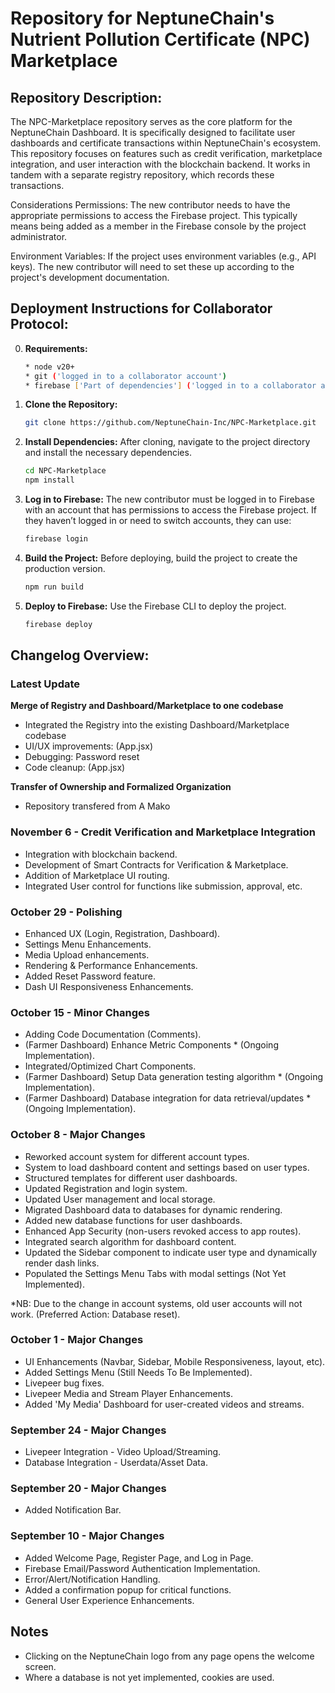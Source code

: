 # Repository for NeptuneChain's Nutrient Pollution Certificate (NPC) Marketplace

## Repository Description:
The NPC-Marketplace repository serves as the core platform for the NeptuneChain Dashboard. It is specifically designed to facilitate user dashboards and certificate transactions within NeptuneChain's ecosystem. This repository focuses on features such as credit verification, marketplace integration, and user interaction with the blockchain backend. It works in tandem with a separate registry repository, which records these transactions.

Considerations
Permissions: The new contributor needs to have the appropriate permissions to access the Firebase project. This typically means being added as a member in the Firebase console by the project administrator.

Environment Variables: If the project uses environment variables (e.g., API keys). The new contributor will need to set these up according to the project's development documentation.

## Deployment Instructions for Collaborator Protocol:

0. **Requirements:**
   ```bash
   * node v20+
   * git ('logged in to a collaborator account')
   * firebase ['Part of dependencies'] ('logged in to a collaborator account')
   ```

1. **Clone the Repository:**
   ```bash
   git clone https://github.com/NeptuneChain-Inc/NPC-Marketplace.git
   ```

2. **Install Dependencies:**
   After cloning, navigate to the project directory and install the necessary dependencies.
   ```bash
   cd NPC-Marketplace
   npm install
   ```

3. **Log in to Firebase:**
   The new contributor must be logged in to Firebase with an account that has permissions to access the Firebase project. If they haven’t logged in or need to switch accounts, they can use:
   ```bash
   firebase login
   ```

4. **Build the Project:**
   Before deploying, build the project to create the production version.
   ```bash
   npm run build
   ```

5. **Deploy to Firebase:**
   Use the Firebase CLI to deploy the project.
   ```bash
   firebase deploy
   ```

## Changelog Overview:

### Latest Update
**Merge of Registry and Dashboard/Marketplace to one codebase**
- Integrated the Registry into the existing Dashboard/Marketplace codebase
- UI/UX improvements: (App.jsx)
- Debugging: Password reset
- Code cleanup: (App.jsx)

**Transfer of Ownership and Formalized Organization**
- Repository transfered from A Mako

### November 6 - Credit Verification and Marketplace Integration
- Integration with blockchain backend.
- Development of Smart Contracts for Verification & Marketplace.
- Addition of Marketplace UI routing.
- Integrated User control for functions like submission, approval, etc.

### October 29 - Polishing
- Enhanced UX (Login, Registration, Dashboard).
- Settings Menu Enhancements.
- Media Upload enhancements.
- Rendering & Performance Enhancements.
- Added Reset Password feature.
- Dash UI Responsiveness Enhancements.

### October 15 - Minor Changes
- Adding Code Documentation (Comments).
- (Farmer Dashboard) Enhance Metric Components * (Ongoing Implementation).
- Integrated/Optimized Chart Components.
- (Farmer Dashboard) Setup Data generation testing algorithm * (Ongoing Implementation).
- (Farmer Dashboard) Database integration for data retrieval/updates * (Ongoing Implementation).

### October 8 - Major Changes
- Reworked account system for different account types.
- System to load dashboard content and settings based on user types.
- Structured templates for different user dashboards.
- Updated Registration and login system.
- Updated User management and local storage.
- Migrated Dashboard data to databases for dynamic rendering.
- Added new database functions for user dashboards.
- Enhanced App Security (non-users revoked access to app routes).
- Integrated search algorithm for dashboard content.
- Updated the Sidebar component to indicate user type and dynamically render dash links.
- Populated the Settings Menu Tabs with modal settings (Not Yet Implemented).

*NB: Due to the change in account systems, old user accounts will not work. (Preferred Action: Database reset).

### October 1 - Major Changes
- UI Enhancements (Navbar, Sidebar, Mobile Responsiveness, layout, etc).
- Added Settings Menu (Still Needs To Be Implemented).
- Livepeer bug fixes.
- Livepeer Media and Stream Player Enhancements.
- Added 'My Media' Dashboard for user-created videos and streams.

### September 24 - Major Changes
- Livepeer Integration - Video Upload/Streaming.
- Database Integration - Userdata/Asset Data.

### September 20 - Major Changes
- Added Notification Bar.

### September 10 - Major Changes
- Added Welcome Page, Register Page, and Log in Page.
- Firebase Email/Password Authentication Implementation.
- Error/Alert/Notification Handling.
- Added a confirmation popup for critical functions.
- General User Experience Enhancements.

## Notes
- Clicking on the NeptuneChain logo from any page opens the welcome screen.
- Where a database is not yet implemented, cookies are used.
